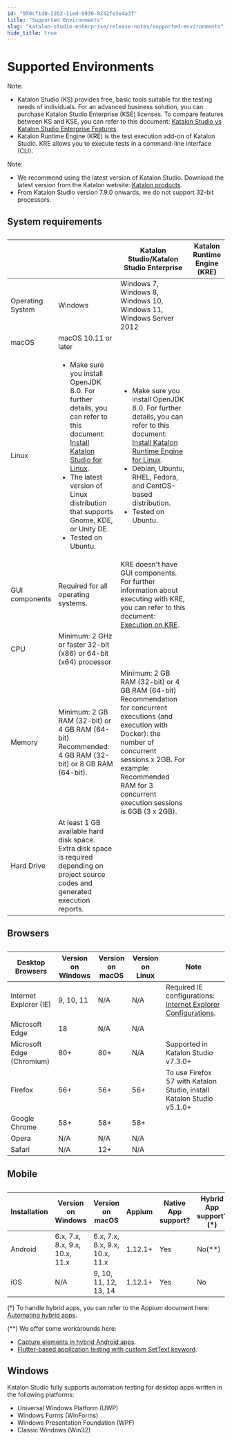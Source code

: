 ```yaml
---
id: "950cf1d0-22b2-11ed-9930-0242fe3e4a3f"
title: "Supported Environments"
slug: "katalon-studio-enterprise/release-notes/supported-environments"
hide_title: true
---
```


# <a id="id" class="anchor_top_offset"/><a id="ariaid-title1" class="anchor_top_offset"/>Supported Environments

<div xmlns="http://www.w3.org/1999/xhtml" className="note note note_note"><span className="note__title">Note:</span> 
  <ul className="ul"><li className="li">Katalon Studio (KS) provides free, basic tools suitable for the testing needs of individuals. For an advanced business solution, you can purchase Katalon Studio Enterprise (KSE) licenses. To compare features between KS and KSE, you can refer to this document: <a className="xref" href="/docs/products-and-licenses/katalon-studio-enterprise-and-runtime-engine-licenses/katalon-studio-vs-katalon-studio-enterprise-features">Katalon Studio vs Katalon Studio Enterprise Features</a>.</li><li className="li">Katalon Runtime Engine (KRE) is the test execution add-on of Katalon Studio. KRE allows you to execute tests in a command-line interface (CLI).</li></ul>
</div>
<div xmlns="http://www.w3.org/1999/xhtml" className="note note note_note"><span className="note__title">Note:</span> 
  <ul className="ul"><li className="li">We recommend using the latest version of Katalon Studio. Download the latest version from the Katalon website: <a className="xref j-external-link" href="https://www.katalon.com/download/" target="_blank">Katalon products</a>.</li><li className="li">From Katalon Studio version 7.9.0 onwards, we do not support 32-bit processors.</li></ul>
</div>

## <a id="id_1" class="anchor_top_offset"/>System requirements

<table xmlns="http://www.w3.org/1999/xhtml" className="table"><caption /><colgroup><col /><col /><col /><col /></colgroup><thead className="thead"><tr className><th className="entry anchor_top_offset" id="id_1__entry__1" /><th className="entry anchor_top_offset" id="id_1__entry__2" /><th className="entry anchor_top_offset" id="id_1__entry__3">Katalon Studio/Katalon Studio Enterprise</th><th className="entry anchor_top_offset" id="id_1__entry__4">Katalon Runtime Engine (KRE)</th></tr></thead><tbody className="tbody"><tr className><td className="entry" headers="id_1__entry__1 id_1__entry__2 id_1__entry__3 id_1__entry__4 " rowSpan={3}>Operating System</td><td className="entry" headers="id_1__entry__1 id_1__entry__2 id_1__entry__3 id_1__entry__4 ">Windows</td><td className="entry" headers="id_1__entry__1 id_1__entry__2 id_1__entry__3 id_1__entry__4 " colSpan={2}>Windows 7, Windows 8, Windows 10, Windows 11, Windows Server 2012</td></tr><tr className><td className="entry" headers="id_1__entry__1 id_1__entry__2 id_1__entry__3 id_1__entry__4 ">macOS</td><td className="entry" headers="id_1__entry__1 id_1__entry__2 id_1__entry__3 id_1__entry__4 " colSpan={2}>macOS 10.11 or later</td></tr><tr className><td className="entry" headers="id_1__entry__1 id_1__entry__2 id_1__entry__3 id_1__entry__4 ">Linux</td><td className="entry" headers="id_1__entry__1 id_1__entry__2 id_1__entry__3 id_1__entry__4 ">         <ul className="ul"><li className="li">Make sure you install OpenJDK 8.0. For further details, you can refer to this document: <a className="xref" href="/docs/katalon-studio-enterprise/set-up-katalon-studio/installation/katalon-studio-for-linux-gui">Install Katalon Studio for Linux</a>.</li><li className="li">The latest version of Linux distribution that supports Gnome, KDE, or Unity DE.</li><li className="li">Tested on Ubuntu.</li></ul>       </td><td className="entry" headers="id_1__entry__1 id_1__entry__2 id_1__entry__3 id_1__entry__4 "><ul className="ul"><li className="li">Make sure you install OpenJDK 8.0. For further details, you can refer to this document: <a className="xref" href="/docs/katalon-studio-enterprise/set-up-katalon-studio/installation/katalon-studio-for-linux-gui">Install Katalon Runtime Engine for Linux</a>.</li><li className="li">Debian, Ubuntu, RHEL, Fedora, and CentOS-based distribution.</li><li className="li">Tested on Ubuntu.</li></ul></td></tr><tr className><td className="entry" headers="id_1__entry__1 id_1__entry__2 id_1__entry__3 id_1__entry__4 " colSpan={2}>GUI components</td><td className="entry" headers="id_1__entry__1 id_1__entry__2 id_1__entry__3 id_1__entry__4 ">Required for all operating systems.</td><td className="entry" headers="id_1__entry__1 id_1__entry__2 id_1__entry__3 id_1__entry__4 ">KRE doesn't have GUI components. For further information about executing with KRE, you can refer to this document: <a className="xref" href="/docs/katalon-runtime-engine/command-syntax-command-lineconsole-mode-execution#id_10">Execution on KRE</a>.</td></tr><tr className><td className="entry" headers="id_1__entry__1 id_1__entry__2 id_1__entry__3 id_1__entry__4 " colSpan={2}>CPU</td><td className="entry" headers="id_1__entry__1 id_1__entry__2 id_1__entry__3 id_1__entry__4 " colSpan={2}>Minimum: 2 GHz or faster 32-bit (x86) or 64-bit (x64) processor</td></tr><tr className><td className="entry" headers="id_1__entry__1 id_1__entry__2 id_1__entry__3 id_1__entry__4 " colSpan={2}>Memory</td><td className="entry" headers="id_1__entry__1 id_1__entry__2 id_1__entry__3 id_1__entry__4 ">Minimum: 2 GB RAM (32-bit) or 4 GB RAM (64-bit) Recommended: 4 GB RAM (32-bit) or 8 GB RAM (64-bit).</td><td className="entry" headers="id_1__entry__1 id_1__entry__2 id_1__entry__3 id_1__entry__4 ">Minimum: 2 GB RAM (32-bit) or 4 GB RAM (64-bit) Recommendation for concurrent executions (and execution with Docker): the number of concurrent sessions x 2GB. For example: Recommended RAM for 3 concurrent execution sessions is 6GB (3 x 2GB).</td></tr><tr className><td className="entry" headers="id_1__entry__1 id_1__entry__2 id_1__entry__3 id_1__entry__4 " colSpan={2}>Hard Drive</td><td className="entry" headers="id_1__entry__1 id_1__entry__2 id_1__entry__3 id_1__entry__4 " colSpan={2}>At least 1 GB available hard disk space. Extra disk space is required depending on project source codes and generated execution reports.</td></tr></tbody></table> 
    

## <a id="id_2" class="anchor_top_offset"/>Browsers

    
      
<table xmlns="http://www.w3.org/1999/xhtml" className="table"><caption /><thead className="thead">     <tr className>       <th className="entry anchor_top_offset" id="id_2__entry__1">Desktop Browsers</th>       <th className="entry anchor_top_offset" id="id_2__entry__2">Version on Windows</th>       <th className="entry anchor_top_offset" id="id_2__entry__3">Version on macOS</th>       <th className="entry anchor_top_offset" id="id_2__entry__4">Version on Linux</th>       <th className="entry anchor_top_offset" id="id_2__entry__5">Note</th>     </tr>   </thead><tbody className="tbody">     <tr className>       <td className="entry" headers="id_2__entry__1 id_2__entry__2 id_2__entry__3 id_2__entry__4 id_2__entry__5 ">Internet Explorer (IE)</td>       <td className="entry" headers="id_2__entry__1 id_2__entry__2 id_2__entry__3 id_2__entry__4 id_2__entry__5 ">9, 10, 11</td>       <td className="entry" headers="id_2__entry__1 id_2__entry__2 id_2__entry__3 id_2__entry__4 id_2__entry__5 ">N/A</td>       <td className="entry" headers="id_2__entry__1 id_2__entry__2 id_2__entry__3 id_2__entry__4 id_2__entry__5 ">N/A</td>       <td className="entry" headers="id_2__entry__1 id_2__entry__2 id_2__entry__3 id_2__entry__4 id_2__entry__5 ">Required IE configurations: <a className="xref" href="/docs/katalon-studio-enterprise/create-tests-and-projects/configure-test-cases/web-testing/internet-explorer-configurations">Internet Explorer           Configurations</a>.</td>     </tr>     <tr className>       <td className="entry" headers="id_2__entry__1 id_2__entry__2 id_2__entry__3 id_2__entry__4 id_2__entry__5 ">Microsoft Edge</td>       <td className="entry" headers="id_2__entry__1 id_2__entry__2 id_2__entry__3 id_2__entry__4 id_2__entry__5 ">18</td>       <td className="entry" headers="id_2__entry__1 id_2__entry__2 id_2__entry__3 id_2__entry__4 id_2__entry__5 ">N/A</td>       <td className="entry" headers="id_2__entry__1 id_2__entry__2 id_2__entry__3 id_2__entry__4 id_2__entry__5 ">N/A</td>       <td className="entry" headers="id_2__entry__1 id_2__entry__2 id_2__entry__3 id_2__entry__4 id_2__entry__5 ">       </td></tr>     <tr className>       <td className="entry" headers="id_2__entry__1 id_2__entry__2 id_2__entry__3 id_2__entry__4 id_2__entry__5 ">Microsoft Edge (Chromium)</td>       <td className="entry" headers="id_2__entry__1 id_2__entry__2 id_2__entry__3 id_2__entry__4 id_2__entry__5 ">80+</td>       <td className="entry" headers="id_2__entry__1 id_2__entry__2 id_2__entry__3 id_2__entry__4 id_2__entry__5 ">80+</td>       <td className="entry" headers="id_2__entry__1 id_2__entry__2 id_2__entry__3 id_2__entry__4 id_2__entry__5 ">N/A</td>       <td className="entry" headers="id_2__entry__1 id_2__entry__2 id_2__entry__3 id_2__entry__4 id_2__entry__5 ">Supported in Katalon Studio v7.3.0+</td>     </tr>     <tr className>       <td className="entry" headers="id_2__entry__1 id_2__entry__2 id_2__entry__3 id_2__entry__4 id_2__entry__5 ">Firefox</td>       <td className="entry" headers="id_2__entry__1 id_2__entry__2 id_2__entry__3 id_2__entry__4 id_2__entry__5 ">56+</td>       <td className="entry" headers="id_2__entry__1 id_2__entry__2 id_2__entry__3 id_2__entry__4 id_2__entry__5 ">56+</td>       <td className="entry" headers="id_2__entry__1 id_2__entry__2 id_2__entry__3 id_2__entry__4 id_2__entry__5 ">56+</td>       <td className="entry" headers="id_2__entry__1 id_2__entry__2 id_2__entry__3 id_2__entry__4 id_2__entry__5 ">To use Firefox 57 with Katalon Studio, install Katalon Studio         v5.1.0+</td>     </tr>     <tr className>       <td className="entry" headers="id_2__entry__1 id_2__entry__2 id_2__entry__3 id_2__entry__4 id_2__entry__5 ">Google Chrome</td>       <td className="entry" headers="id_2__entry__1 id_2__entry__2 id_2__entry__3 id_2__entry__4 id_2__entry__5 ">58+</td>       <td className="entry" headers="id_2__entry__1 id_2__entry__2 id_2__entry__3 id_2__entry__4 id_2__entry__5 ">58+</td>       <td className="entry" headers="id_2__entry__1 id_2__entry__2 id_2__entry__3 id_2__entry__4 id_2__entry__5 ">58+</td>       <td className="entry" headers="id_2__entry__1 id_2__entry__2 id_2__entry__3 id_2__entry__4 id_2__entry__5 ">       </td></tr>     <tr className>       <td className="entry" headers="id_2__entry__1 id_2__entry__2 id_2__entry__3 id_2__entry__4 id_2__entry__5 ">Opera</td>       <td className="entry" headers="id_2__entry__1 id_2__entry__2 id_2__entry__3 id_2__entry__4 id_2__entry__5 ">N/A</td>       <td className="entry" headers="id_2__entry__1 id_2__entry__2 id_2__entry__3 id_2__entry__4 id_2__entry__5 ">N/A</td>       <td className="entry" headers="id_2__entry__1 id_2__entry__2 id_2__entry__3 id_2__entry__4 id_2__entry__5 ">N/A</td>       <td className="entry" headers="id_2__entry__1 id_2__entry__2 id_2__entry__3 id_2__entry__4 id_2__entry__5 ">       </td></tr>     <tr className>       <td className="entry" headers="id_2__entry__1 id_2__entry__2 id_2__entry__3 id_2__entry__4 id_2__entry__5 ">Safari</td>       <td className="entry" headers="id_2__entry__1 id_2__entry__2 id_2__entry__3 id_2__entry__4 id_2__entry__5 ">N/A</td>       <td className="entry" headers="id_2__entry__1 id_2__entry__2 id_2__entry__3 id_2__entry__4 id_2__entry__5 ">12+</td>       <td className="entry" headers="id_2__entry__1 id_2__entry__2 id_2__entry__3 id_2__entry__4 id_2__entry__5 ">N/A</td>       <td className="entry" headers="id_2__entry__1 id_2__entry__2 id_2__entry__3 id_2__entry__4 id_2__entry__5 ">       </td></tr>   </tbody></table> 
    
  

## <a id="id_3" class="anchor_top_offset"/>Mobile

<table xmlns="http://www.w3.org/1999/xhtml" className="table"><caption /><thead className="thead"><tr className><th className="entry anchor_top_offset" id="id_3__entry__1">Installation</th><th className="entry anchor_top_offset" id="id_3__entry__2">Version on Windows</th><th className="entry anchor_top_offset" id="id_3__entry__3">Version on macOS</th><th className="entry anchor_top_offset" id="id_3__entry__4">Appium</th><th className="entry anchor_top_offset" id="id_3__entry__5">Native App support?</th><th className="entry anchor_top_offset" id="id_3__entry__6">Hybrid App support?(*)</th><th className="entry anchor_top_offset" id="id_3__entry__7">Mobile Browser support</th><th className="entry anchor_top_offset" id="id_3__entry__8">Xcode</th></tr></thead><tbody className="tbody"><tr className><td className="entry" headers="id_3__entry__1 id_3__entry__2 id_3__entry__3 id_3__entry__4 id_3__entry__5 id_3__entry__6 id_3__entry__7 id_3__entry__8 ">Android</td><td className="entry" headers="id_3__entry__1 id_3__entry__2 id_3__entry__3 id_3__entry__4 id_3__entry__5 id_3__entry__6 id_3__entry__7 id_3__entry__8 ">6.x, 7.x, 8.x, 9.x, 10.x, 11.x</td><td className="entry" headers="id_3__entry__1 id_3__entry__2 id_3__entry__3 id_3__entry__4 id_3__entry__5 id_3__entry__6 id_3__entry__7 id_3__entry__8 ">6.x, 7.x, 8.x, 9.x, 10.x, 11.x</td><td className="entry" headers="id_3__entry__1 id_3__entry__2 id_3__entry__3 id_3__entry__4 id_3__entry__5 id_3__entry__6 id_3__entry__7 id_3__entry__8 ">1.12.1+</td><td className="entry" headers="id_3__entry__1 id_3__entry__2 id_3__entry__3 id_3__entry__4 id_3__entry__5 id_3__entry__6 id_3__entry__7 id_3__entry__8 ">Yes</td><td className="entry" headers="id_3__entry__1 id_3__entry__2 id_3__entry__3 id_3__entry__4 id_3__entry__5 id_3__entry__6 id_3__entry__7 id_3__entry__8 ">No(**)</td><td className="entry" headers="id_3__entry__1 id_3__entry__2 id_3__entry__3 id_3__entry__4 id_3__entry__5 id_3__entry__6 id_3__entry__7 id_3__entry__8 ">Yes</td><td className="entry" headers="id_3__entry__1 id_3__entry__2 id_3__entry__3 id_3__entry__4 id_3__entry__5 id_3__entry__6 id_3__entry__7 id_3__entry__8 ">N/A</td></tr><tr className><td className="entry" headers="id_3__entry__1 id_3__entry__2 id_3__entry__3 id_3__entry__4 id_3__entry__5 id_3__entry__6 id_3__entry__7 id_3__entry__8 ">iOS</td><td className="entry" headers="id_3__entry__1 id_3__entry__2 id_3__entry__3 id_3__entry__4 id_3__entry__5 id_3__entry__6 id_3__entry__7 id_3__entry__8 ">N/A</td><td className="entry" headers="id_3__entry__1 id_3__entry__2 id_3__entry__3 id_3__entry__4 id_3__entry__5 id_3__entry__6 id_3__entry__7 id_3__entry__8 ">9, 10, 11, 12, 13, 14</td><td className="entry" headers="id_3__entry__1 id_3__entry__2 id_3__entry__3 id_3__entry__4 id_3__entry__5 id_3__entry__6 id_3__entry__7 id_3__entry__8 ">1.12.1+</td><td className="entry" headers="id_3__entry__1 id_3__entry__2 id_3__entry__3 id_3__entry__4 id_3__entry__5 id_3__entry__6 id_3__entry__7 id_3__entry__8 ">Yes</td><td className="entry" headers="id_3__entry__1 id_3__entry__2 id_3__entry__3 id_3__entry__4 id_3__entry__5 id_3__entry__6 id_3__entry__7 id_3__entry__8 ">No</td><td className="entry" headers="id_3__entry__1 id_3__entry__2 id_3__entry__3 id_3__entry__4 id_3__entry__5 id_3__entry__6 id_3__entry__7 id_3__entry__8 ">Yes</td><td className="entry" headers="id_3__entry__1 id_3__entry__2 id_3__entry__3 id_3__entry__4 id_3__entry__5 id_3__entry__6 id_3__entry__7 id_3__entry__8 ">v9.4.1+</td></tr></tbody></table> 
<p xmlns="http://www.w3.org/1999/xhtml" className="p">(*) To handle hybrid apps, you can refer to the Appium document here: <a className="xref j-external-link" href="http://appium.io/docs/en/writing-running-appium/web/hybrid/#automating-hybrid-apps" target="_blank">Automating hybrid apps</a>.</p> 
<p xmlns="http://www.w3.org/1999/xhtml" className="p">(**) We offer some workarounds here:</p> 
<ul xmlns="http://www.w3.org/1999/xhtml" className="ul"><li className="li"><a className="xref" href="/docs/katalon-studio-enterprise/test-design/mobile-test-design/hybrid-mobile-apps-testing/capture-elements-in-hybrid-android-apps">Capture elements in hybrid Android apps</a>.</li><li className="li"><a className="xref" href="/docs/katalon-studio-enterprise/extend-katalon-studio/custom-keywords/flutter-based-application-testing-with-custom-settext-keyword">Flutter-based application testing with custom SetText keyword</a>.</li></ul> 
    

## <a id="id_4" class="anchor_top_offset"/>Windows

    
      
<p xmlns="http://www.w3.org/1999/xhtml" className="p">Katalon Studio fully supports automation testing for desktop   apps written in the following platforms:</p> 
      
<ul xmlns="http://www.w3.org/1999/xhtml" className="ul">   <li className="li">Universal Windows Platform (UWP)</li>   <li className="li">Windows Forms (WinForms)</li>   <li className="li">Windows Presentation Foundation (WPF)</li>   <li className="li">Classic Windows (Win32)</li> </ul> 
    
  
